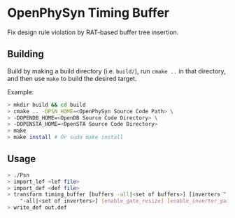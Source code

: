 # OpenPhySyn Timing Buffer

Fix design rule violation by RAT-based buffer tree insertion.

## Building

Build by making a build directory (i.e. `build/`), run `cmake ..` in that directory, and then use `make` to build the desired target.

Example:

```bash
> mkdir build && cd build
> cmake .. -DPSN_HOME=<OpenPhySyn Source Code Path> \
> -DOPENDB_HOME=<OpenDB Source Code Directory> \
> -DOPENSTA_HOME=<OpenSTA Source Code Directory>
> make
> make install # Or sudo make install
```

## Usage

```bash
> ./Psn
> import_lef <lef file>
> import_def <def file>
> transform timing_buffer [buffers -all|<set of buffers>] [inverters "
    "-all|<set of inverters>] [enable_gate_resize] [enable_inverter_pair]
> write_def out.def
```
